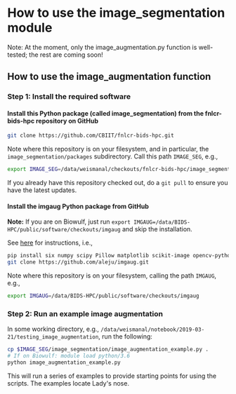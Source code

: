 # How to use the image_segmentation module

Note: At the moment, only the image_augmentation.py function is well-tested; the rest are coming soon!

## How to use the image_augmentation function

### Step 1: Install the required software

#### Install this Python package (called image_segmentation) from the fnlcr-bids-hpc repository on GitHub

```bash
git clone https://github.com/CBIIT/fnlcr-bids-hpc.git
```

Note where this repository is on your filesystem, and in particular, the `image_segmentation/packages` subdirectory.  Call this path `IMAGE_SEG`, e.g.,

```bash
export IMAGE_SEG=/data/weismanal/checkouts/fnlcr-bids-hpc/image_segmentation/packages
```

If you already have this repository checked out, do a `git pull` to ensure you have the latest updates.

#### Install the imgaug Python package from GitHub

**Note:** If you are on Biowulf, just run `export IMGAUG=/data/BIDS-HPC/public/software/checkouts/imgaug` and skip the installation.

See [here](https://imgaug.readthedocs.io/en/latest/source/installation.html) for instructions, i.e.,

```bash
pip install six numpy scipy Pillow matplotlib scikit-image opencv-python imageio Shapely
git clone https://github.com/aleju/imgaug.git
```

Note where this repository is on your filesystem, calling the path `IMGAUG`, e.g.,

```bash
export IMGAUG=/data/BIDS-HPC/public/software/checkouts/imgaug
```

### Step 2: Run an example image augmentation

In some working directory, e.g., `/data/weismanal/notebook/2019-03-21/testing_image_augmentation`, run the following:

```bash
cp $IMAGE_SEG/image_segmentation/image_augmentation_example.py .
# If on Biowulf: module load python/3.6
python image_augmentation_example.py
```

This will run a series of examples to provide starting points for using the scripts.  The examples locate Lady's nose.
